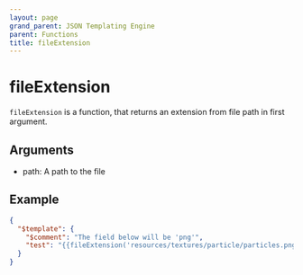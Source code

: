```yaml
---
layout: page
grand_parent: JSON Templating Engine
parent: Functions
title: fileExtension
---
```


# fileExtension

`fileExtension` is a function, that returns an extension from file path in first argument.

## Arguments

 - path: A path to the file

## Example

```json
{
  "$template": {
    "$comment": "The field below will be 'png'",
    "test": "{{fileExtension('resources/textures/particle/particles.png')}}"
  }
}
```